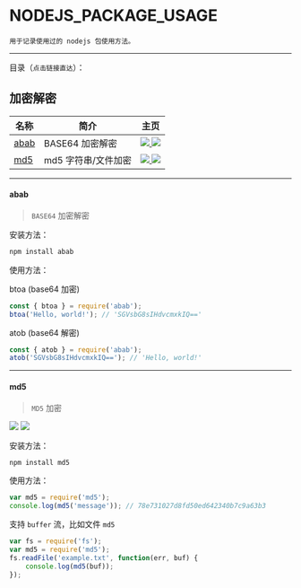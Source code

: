 # NODEJS_PACKAGE_USAGE

    用于记录使用过的 nodejs 包使用方法。

---- 
目录（`点击链接直达`）：

## 加密解密

<table>
    <thead>
        <tr>
            <th>名称</th>
            <th>简介</th>
            <th>主页</th>
        </tr>
    </thead>
    <tbody>
        <tr>
            <td>
                <a href="#abab">abab</a>
            </td>
            </td>
            <td>BASE64 加密解密</td>
            <td>
                <a href="https://www.npmjs.com/package/abab" target="_blank">
                    <img src="https://badge.fury.io/js/abab.svg" />
                </a>
                <a href="http://npm-stat.com/charts.html?package=abab" target="_blank">
                    <img src="https://badge.fury.io/js/abab.svg" />
                </a>
            </td>
        </tr>
        <tr>
            <td>
                <a href="#md5">md5</a>
            </td>
            </td>
            <td>md5 字符串/文件加密</td>
            <td>
                <a href="https://www.npmjs.com/package/md5" target="_blank">
                    <img src="https://badge.fury.io/js/md5.svg" />
                </a>
                <a href="http://npm-stat.com/charts.html?package=md5" target="_blank">
                    <img src="https://badge.fury.io/js/md5.svg" />
                </a>
            </td>
        </tr>
    </tbody>
</table>

----
#### **abab** 

> `BASE64` 加密解密


安装方法：

```bash
npm install abab
```

使用方法：

btoa (base64 加密)

```js
const { btoa } = require('abab');
btoa('Hello, world!'); // 'SGVsbG8sIHdvcmxkIQ=='
```

atob (base64 解密)
```js
const { atob } = require('abab');
atob('SGVsbG8sIHdvcmxkIQ=='); // 'Hello, world!'
```

----
#### **md5**

> `MD5` 加密

[![](https://badge.fury.io/js/md5.svg)](https://www.npmjs.com/package/md5)
[![](https://img.shields.io/npm/dt/md5.svg)](http://npm-stat.com/charts.html?package=md5)

安装方法：


```bash
npm install md5
```

使用方法：

```js
var md5 = require('md5');
console.log(md5('message')); // 78e731027d8fd50ed642340b7c9a63b3
```

支持 `buffer` 流，比如文件 `md5`

```js
var fs = require('fs');
var md5 = require('md5');
fs.readFile('example.txt', function(err, buf) {
    console.log(md5(buf));
});
```